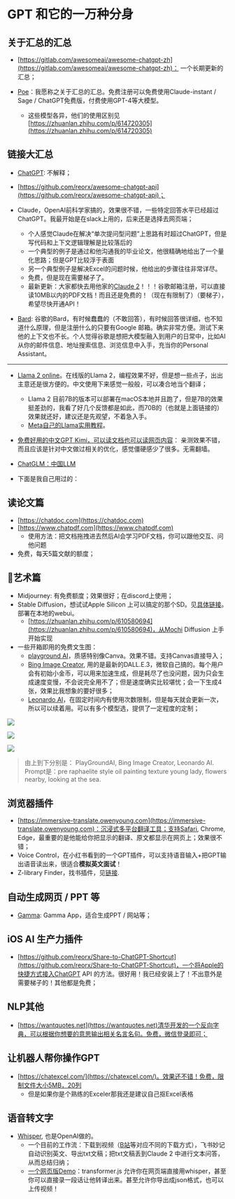 # GPT 和它的一万种分身


## 关于汇总的汇总

- [https://gitlab.com/awesomeai/awesome-chatgpt-zh](https://gitlab.com/awesomeai/awesome-chatgpt-zh)： 一个长期更新的汇总；

- [Poe](https://poe.com/)：我愿称之关于汇总的汇总。免费注册可以免费使用Claude-instant / Sage / ChatGPT免费版，付费使用GPT-4等大模型。
    - 这些模型各异，他们的使用区别见[https://zhuanlan.zhihu.com/p/614720305](https://zhuanlan.zhihu.com/p/614720305)
## 链接大汇总

- [ChatGPT](https://chat.openai.com/): 不解释；

- [https://github.com/reorx/awesome-chatgpt-api](https://github.com/reorx/awesome-chatgpt-api)；

- Claude，OpenAI前科学家搞的，效果很不错，一些特定回答水平已经超过ChatGPT。我最开始是在slack上用的，后来还是选择去网页端；
  - 个人感觉Claude在解决“单次提问型问题”上思路有时超过ChatGPT，但是写代码和上下文逻辑理解是比较落后的
  - 一个典型的例子是通过和他沟通我的毕业论文，他很精确地给出了一个量化思路；但是GPT比较浮于表面
  - 另一个典型例子是解决Excel的问题时候，他给出的步骤往往非常详尽。
  - 免费，但是现在需要梯子了。
  - 最新更新：大家都快去用他家的[Claude 2](https://claude.ai/chats)！！！谷歌邮箱注册，可以直接读10MB以内的PDF文档！而且还是免费的！（现在有限制了）（要梯子），希望尽快开通API！

- [Bard](https://bard.google.com/): 谷歌的Bard，有时候蠢蠢的（不敢回答），有时候回答很详细，也不知道什么原理，但是注册什么的只要有Google 邮箱。确实非常方便。测试下来他的上下文也不长。个人觉得谷歌是想把大模型融入到用户的日常中，比如AI从你的邮件信息、地址搜索信息、浏览信息中入手，充当你的Personal Assistant。


--------------

- [Llama 2 online](https://huggingface.co/chat/)。在线版的Llama 2，编程效果不好，但是想一些点子，出出主意还是很方便的。中文使用下来感觉一般般，可以凑合地当个翻译；
    - Llama 2 目前7B的版本可以部署在macOS本地并且跑了，但是7B的效果挺差劲的，我看了好几个反馈都是如此，而70B的（也就是上面链接的）效果就还好，建议还是先观望，不着急入手。
    - [Meta自己的Llama实用教程](https://ai.meta.com/llama/get-started/)。

- [免费好用的中文GPT Kimi，可以读文档也可以读网页内容](https://kimi.moonshot.cn/)： 亲测效果不错，而且应该是针对中文做过相关的优化，感觉僵硬感少了很多。无需翻墙。

- [ChatGLM：中国LLM](https://github.com/THUDM/ChatGLM3)

- 下面是我自己用过的：

## 读论文篇

- [https://chatdoc.com](https://chatdoc.com)
- [https://www.chatpdf.com](https://www.chatpdf.com)
    - 使用方法：把文档拖拽进去然后AI会学习PDF文档，你可以跟他交互、问他问题
- 免费，每天5篇文献的额度；
 
## 🎨艺术篇

- Midjourney: 有免费额度；效果很好；在discord上使用；
- Stable Diffusion，想试试Apple Silicon 上可以搞定的那个SD。见[具体链接](./StableDiffusion.md)。部署在本地的webui。
  - [https://zhuanlan.zhihu.com/p/610580694](https://zhuanlan.zhihu.com/p/610580694)，从Mochi Diffusion 上手开始实现
- 一些开箱即用的免费文生图： 
    - [playground AI](https://playgroundai.com)，质感特别像Canva。效果不错。支持Canvas直接导入；
    - [Bing Image Creator](https://www.bing.com/images/create), 用的是最新的DALL.E.3，微软自己搞的。每个用户会有初始小金币，可以用来加速生成，但是耗尽了也没问题，因为只会生成速度变慢，不会说完全用不了；但是速度确实比较堪忧；会一下生成4张，效果比我想象的要好很多；
    - [Leonardo AI](https://app.leonardo.ai/ai-generations)，在固定时间内有使用次数限制，但是每天就会更新一次，所以可以续着用。可以有多个模型选，提供了一定程度的定制；

![](https://cdn.jsdelivr.net/gh/SmilingWayne/picsrepo/202310251030259.png)

![](https://cdn.jsdelivr.net/gh/SmilingWayne/picsrepo/202310251030257.jpeg)

![](https://cdn.jsdelivr.net/gh/SmilingWayne/picsrepo/202310251030258.jpg)



> 由上到下分别是： PlayGroundAI, Bing Image Creator, Leonardo AI. Prompt是：pre raphaelite style oil painting texture young lady, flowers nearby, looking at the sea.

## 浏览器插件

- [https://immersive-translate.owenyoung.com](https://immersive-translate.owenyoung.com)：沉浸式多平台翻译工具；支持Safari, Chrome, Edge，最重要的是他能给你把显示的翻译、原文都显示在网页上；效果很不错；
- Voice Control，在小红书看到的一个GPT插件，可以支持语音输入+把GPT输出语音读出来，很适合**模拟英文面试**！
- Z-library Finder，找书插件，见[链接](../../Study/Swift/FindBooks.md).

## 自动生成网页 / PPT 等 
- [Gamma](https://gamma.app/): Gamma App，适合生成PPT / 网站等；

## iOS AI 生产力插件

- [https://github.com/reorx/Share-to-ChatGPT-Shortcut](https://github.com/reorx/Share-to-ChatGPT-Shortcut)，一个将Apple的快捷方式接入ChatGPT API 的方法。很好用！我已经安装上了！不出意外是需要梯子的！其他都是免费；


## NLP其他

- [https://wantquotes.net](https://wantquotes.net)清华开发的一个反向字典，可以根据你想要的意思输出相关名言名句。免费，微信登录即可；


## 让机器人帮你操作GPT

- [https://chatexcel.com/](https://chatexcel.com/)。效果还不错！免费，限制文件大小5MB，20列
  - 但是如果你是个熟练的Exceler那我还是建议自己抠Excel表格

## 语音转文字

- [Whisper](https://github.com/openai/whisper), 也是OpenAI做的。
    - 一个目前的工作流：下载到视频（[B站](https://xbeibeix.com/api/bilibili/)等对应不同的下载方式），飞书妙记自动识别英文、导出txt文稿；把txt文稿丢到Claude 2 中进行文本问答，从而总结归纳；
    - [一个网页版Demo](https://huggingface.co/spaces/Xenova/distil-whisper-web)：transformer.js 允许你在网页端直接用whisper，甚至你可以直接录一段话让他转译出来。甚至允许你导出成json格式，也可以上传视频！